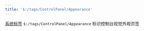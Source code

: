 ```yaml
---
title: '$:/tags/ControlPanel/Appearance'
---
```


[系统标签](SystemTags) `$:/tags/ControlPanel/Appearance` 标识控制台视觉外观页签